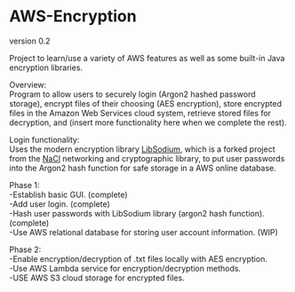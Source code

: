 # AWS-Encryption
version 0.2

Project to learn/use a variety of AWS features as well as some built-in Java encryption libraries.  

Overview:  
Program to allow users to securely login (Argon2 hashed password storage), encrypt files of their choosing (AES encryption), store encrypted files in the Amazon Web Services cloud system, retrieve stored files for decryption, and (insert more functionality here when we complete the rest).

Login functionality:  
Uses the modern encryption library [LibSodium](https://download.libsodium.org/doc/ "Libsodium Homepage"), which is a forked project from the [NaCl](http://nacl.cr.yp.to/ "Salt Homepage") networking and cryptographic library, to put user passwords into the Argon2 hash function for safe storage in a AWS online database.  

Phase 1:    
-Establish basic GUI. (complete)  
-Add user login. (complete)  
-Hash user passwords with LibSodium library (argon2 hash function). (complete)  
-Use AWS relational database for storing user account information. (WIP)  

Phase 2:  
-Enable encryption/decryption of .txt files locally with AES encryption.  
-Use AWS Lambda service for encryption/decryption methods.  
-USE AWS S3 cloud storage for encrypted files.  
